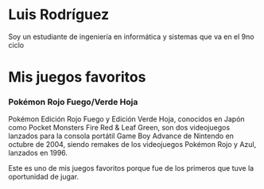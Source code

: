# Luis Rodríguez

Soy un estudiante de ingeniería en informática y sistemas que va en el 9no ciclo

# Mis juegos favoritos

### Pokémon Rojo Fuego/Verde Hoja

Pokémon Edición Rojo Fuego y Edición Verde Hoja, conocidos en Japón como Pocket Monsters Fire Red & Leaf Green, 
son dos videojuegos lanzados para la consola portátil Game Boy Advance de Nintendo en octubre de 2004, siendo remakes 
de los videojuegos Pokémon Rojo y Azul, lanzados en 1996.

Este es uno de mis juegos favoritos porque fue de los primeros que tuve la oportunidad de jugar.

